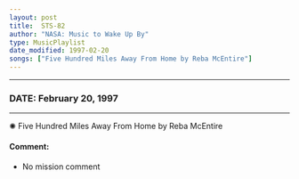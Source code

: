 ```yaml
---
layout: post
title:  STS-82
author: "NASA: Music to Wake Up By"
type: MusicPlaylist
date_modified: 1997-02-20
songs: ["Five Hundred Miles Away From Home by Reba McEntire"]
---
```


----
### DATE: February 20, 1997
----
✺ Five Hundred Miles Away From Home by Reba McEntire

#### Comment:
* No mission comment



<br/>
<center>
	<a target="_blank"
	   href="https://twitter.com/intent/tweet?hashtags=Space,NASA,Playlist,NASAWakeupCalls,SpaceProgram&text={{ page.author}}, '{{ page.songs.first }}' {{ page.title }}, {{ page.date | date: '%B %d, %Y' }}. {{ site.url }}{{ page.url }}&via=nasawakeupcalls"><i class="fab fa-twitter" alt="Tweet this page" style="font-size: 1.3em;"></i></a>
	&nbsp; 	<i class="fas fa-user-astronaut" style="font-size: 1.5em;"></i> &nbsp;
    <a type="amzn" search="'Five Hundred Miles Away From Home by Reba McEntire'" category="popular music">
    <i class="fab fa-amazon" style="font-size: 1.3em;"></i></a>
</center>
